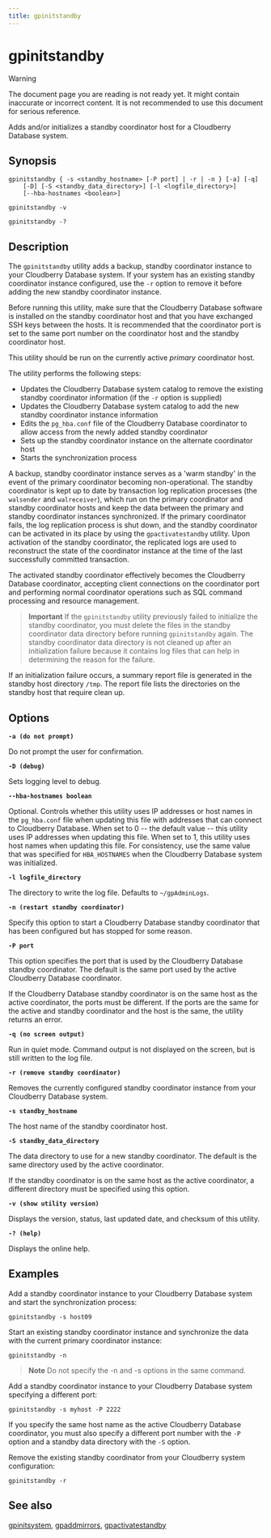 ```yaml
---
title: gpinitstandby
---
```


# gpinitstandby

> [!WARNING]
> The document page you are reading is not ready yet. It might contain inaccurate or incorrect content. It is not recommended to use this document for serious reference.

Adds and/or initializes a standby coordinator host for a Cloudberry Database system.

## Synopsis

```shell
gpinitstandby { -s <standby_hostname> [-P port] | -r | -n } [-a] [-q] 
    [-D] [-S <standby_data_directory>] [-l <logfile_directory>] 
    [--hba-hostnames <boolean>] 

gpinitstandby -v 

gpinitstandby -?
```

## Description

The `gpinitstandby` utility adds a backup, standby coordinator instance to your Cloudberry Database system. If your system has an existing standby coordinator instance configured, use the `-r` option to remove it before adding the new standby coordinator instance.

Before running this utility, make sure that the Cloudberry Database software is installed on the standby coordinator host and that you have exchanged SSH keys between the hosts. It is recommended that the coordinator port is set to the same port number on the coordinator host and the standby coordinator host.

This utility should be run on the currently active *primary* coordinator host.

The utility performs the following steps:

- Updates the Cloudberry Database system catalog to remove the existing standby coordinator information (if the `-r` option is supplied)
- Updates the Cloudberry Database system catalog to add the new standby coordinator instance information
- Edits the `pg_hba.conf` file of the Cloudberry Database coordinator to allow access from the newly added standby coordinator
- Sets up the standby coordinator instance on the alternate coordinator host
- Starts the synchronization process

A backup, standby coordinator instance serves as a 'warm standby' in the event of the primary coordinator becoming non-operational. The standby coordinator is kept up to date by transaction log replication processes (the `walsender` and `walreceiver`), which run on the primary coordinator and standby coordinator hosts and keep the data between the primary and standby coordinator instances synchronized. If the primary coordinator fails, the log replication process is shut down, and the standby coordinator can be activated in its place by using the `gpactivatestandby` utility. Upon activation of the standby coordinator, the replicated logs are used to reconstruct the state of the coordinator instance at the time of the last successfully committed transaction.

The activated standby coordinator effectively becomes the Cloudberry Database coordinator, accepting client connections on the coordinator port and performing normal coordinator operations such as SQL command processing and resource management.

> **Important** If the `gpinitstandby` utility previously failed to initialize the standby coordinator, you must delete the files in the standby coordinator data directory before running `gpinitstandby` again. The standby coordinator data directory is not cleaned up after an initialization failure because it contains log files that can help in determining the reason for the failure.

If an initialization failure occurs, a summary report file is generated in the standby host directory `/tmp`. The report file lists the directories on the standby host that require clean up.

## Options

**`-a (do not prompt)`**

Do not prompt the user for confirmation.

**`-D (debug)`**

Sets logging level to debug.

**`--hba-hostnames boolean`**

Optional. Controls whether this utility uses IP addresses or host names in the `pg_hba.conf` file when updating this file with addresses that can connect to Cloudberry Database. When set to 0 -- the default value -- this utility uses IP addresses when updating this file. When set to 1, this utility uses host names when updating this file. For consistency, use the same value that was specified for `HBA_HOSTNAMES` when the Cloudberry Database system was initialized. <!-- For information about how Cloudberry Database resolves host names in the `pg_hba.conf` file, see [Configuring Client Authentication](../../admin_guide/client_auth.html). -->

**`-l logfile_directory`**

The directory to write the log file. Defaults to `~/gpAdminLogs`.

**`-n (restart standby coordinator)`**

Specify this option to start a Cloudberry Database standby coordinator that has been configured but has stopped for some reason.

**`-P port`**

This option specifies the port that is used by the Cloudberry Database standby coordinator. The default is the same port used by the active Cloudberry Database coordinator.

If the Cloudberry Database standby coordinator is on the same host as the active coordinator, the ports must be different. If the ports are the same for the active and standby coordinator and the host is the same, the utility returns an error.

**`-q (no screen output)`**

Run in quiet mode. Command output is not displayed on the screen, but is still written to the log file.

**`-r (remove standby coordinator)`**

Removes the currently configured standby coordinator instance from your Cloudberry Database system.

**`-s standby_hostname`**

The host name of the standby coordinator host.

**`-S standby_data_directory`**

The data directory to use for a new standby coordinator. The default is the same directory used by the active coordinator.

If the standby coordinator is on the same host as the active coordinator, a different directory must be specified using this option.

**`-v (show utility version)`**

Displays the version, status, last updated date, and checksum of this utility.

**`-? (help)`**

Displays the online help.

## Examples

Add a standby coordinator instance to your Cloudberry Database system and start the synchronization process:

```shell
gpinitstandby -s host09
```

Start an existing standby coordinator instance and synchronize the data with the current primary coordinator instance:

```shell
gpinitstandby -n
```

> **Note** Do not specify the -n and -s options in the same command.

Add a standby coordinator instance to your Cloudberry Database system specifying a different port:

```shell
gpinitstandby -s myhost -P 2222
```

If you specify the same host name as the active Cloudberry Database coordinator, you must also specify a different port number with the `-P` option and a standby data directory with the `-S` option.

Remove the existing standby coordinator from your Cloudberry system configuration:

```shell
gpinitstandby -r
```

## See also

[gpinitsystem](/docs/db-utilities/db-util-gpinitsystem.md), [gpaddmirrors](/docs/db-utilities/db-util-gpaddmirrors.md), [gpactivatestandby](/docs/db-utilities/db-util-gpactivatestandby.md)
